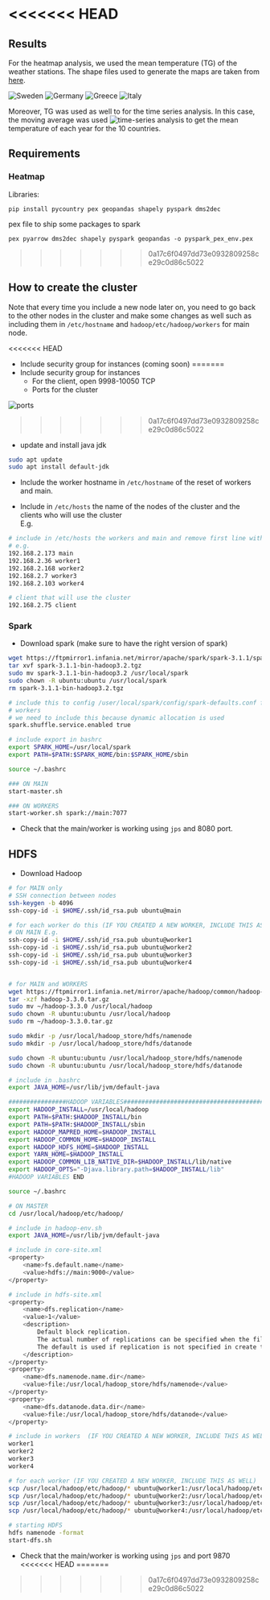<<<<<<< HEAD
=======
## Results

For the heatmap analysis, we used the mean temperature (TG) of the weather stations.
The shape files used to generate the maps are taken from [here](https://www.diva-gis.org/gData).

![Sweden](./docs/Sweden.png "Sweden")
![Germany](./docs/Germany.png "Germany")
![Greece](./docs/Greece.png "Greece")
![Italy](./docs/Italy.png "Italy")

Moreover, TG was used as well to for the time series analysis. In this case, the moving average was used
![time-series analysis](./docs/mt.PNG "time-series analysis") to get the mean temperature of each year
for the 10 countries.

## Requirements

### Heatmap

Libraries:
```
pip install pycountry pex geopandas shapely pyspark dms2dec
```

pex file to ship some packages to spark

```
pex pyarrow dms2dec shapely pyspark geopandas -o pyspark_pex_env.pex
```

>>>>>>> 0a17c6f0497dd73e0932809258ce29c0d86c5022
## How to create the cluster

Note that every time you include a new node later on, you need to go back to the other nodes
in the cluster and make some changes as well such as including them in `/etc/hostname` and
`hadoop/etc/hadoop/workers` for main node.

<<<<<<< HEAD
- Include security group for instances (coming soon)
=======
- Include security group for instances
    - For the client, open 9998-10050 TCP
    - Ports for the cluster

![ports](./docs/ports.jpg "opt title") 
>>>>>>> 0a17c6f0497dd73e0932809258ce29c0d86c5022

- update and install java jdk
```sh
sudo apt update
sudo apt install default-jdk
```

- Include the worker hostname in `/etc/hostname` of the reset of workers and main.

- Include in `/etc/hosts` the name of the nodes of the cluster and the clients who will use the cluster  \
E.g.
```sh
# include in /etc/hosts the workers and main and remove first line with localhost
# e.g.
192.168.2.173 main
192.168.2.36 worker1
192.168.2.168 worker2
192.168.2.7 worker3
192.168.2.103 worker4

# client that will use the cluster
192.168.2.75 client
```


### Spark
- Download spark (make sure to have the right version of spark)

```sh
wget https://ftpmirror1.infania.net/mirror/apache/spark/spark-3.1.1/spark-3.1.1-bin-hadoop3.2.tgz
tar xvf spark-3.1.1-bin-hadoop3.2.tgz
sudo mv spark-3.1.1-bin-hadoop3.2 /usr/local/spark
sudo chown -R ubuntu:ubuntu /usr/local/spark
rm spark-3.1.1-bin-hadoop3.2.tgz

# include this to config /user/local/spark/config/spark-defaults.conf for all
# workers
# we need to include this because dynamic allocation is used
spark.shuffle.service.enabled true

# include export in bashrc
export SPARK_HOME=/usr/local/spark
export PATH=$PATH:$SPARK_HOME/bin:$SPARK_HOME/sbin

source ~/.bashrc

### ON MAIN
start-master.sh

### ON WORKERS
start-worker.sh spark://main:7077
```

- Check that the main/worker is working using `jps` and 8080 port.


## HDFS

- Download Hadoop
```sh
# for MAIN only
# SSH connection between nodes
ssh-keygen -b 4096
ssh-copy-id -i $HOME/.ssh/id_rsa.pub ubuntu@main

# for each worker do this (IF YOU CREATED A NEW WORKER, INCLUDE THIS AS WELL)
# ON MAIN E.g.
ssh-copy-id -i $HOME/.ssh/id_rsa.pub ubuntu@worker1
ssh-copy-id -i $HOME/.ssh/id_rsa.pub ubuntu@worker2
ssh-copy-id -i $HOME/.ssh/id_rsa.pub ubuntu@worker3
ssh-copy-id -i $HOME/.ssh/id_rsa.pub ubuntu@worker4


# for MAIN and WORKERS
wget https://ftpmirror1.infania.net/mirror/apache/hadoop/common/hadoop-3.3.0/hadoop-3.3.0.tar.gz
tar -xzf hadoop-3.3.0.tar.gz
sudo mv ~/hadoop-3.3.0 /usr/local/hadoop
sudo chown -R ubuntu:ubuntu /usr/local/hadoop
sudo rm ~/hadoop-3.3.0.tar.gz

sudo mkdir -p /usr/local/hadoop_store/hdfs/namenode
sudo mkdir -p /usr/local/hadoop_store/hdfs/datanode

sudo chown -R ubuntu:ubuntu /usr/local/hadoop_store/hdfs/namenode
sudo chown -R ubuntu:ubuntu /usr/local/hadoop_store/hdfs/datanode

# include in .bashrc
export JAVA_HOME=/usr/lib/jvm/default-java

################HADOOP VARIABLES########################################
export HADOOP_INSTALL=/usr/local/hadoop
export PATH=$PATH:$HADOOP_INSTALL/bin
export PATH=$PATH:$HADOOP_INSTALL/sbin
export HADOOP_MAPRED_HOME=$HADOOP_INSTALL
export HADOOP_COMMON_HOME=$HADOOP_INSTALL
export HADOOP_HDFS_HOME=$HADOOP_INSTALL
export YARN_HOME=$HADOOP_INSTALL
export HADOOP_COMMON_LIB_NATIVE_DIR=$HADOOP_INSTALL/lib/native
export HADOOP_OPTS="-Djava.library.path=$HADOOP_INSTALL/lib"
#HADOOP VARIABLES END

source ~/.bashrc

# ON MASTER
cd /usr/local/hadoop/etc/hadoop/

# include in hadoop-env.sh
export JAVA_HOME=/usr/lib/jvm/default-java

# include in core-site.xml
<property>
    <name>fs.default.name</name>
    <value>hdfs://main:9000</value>
</property>

# include in hdfs-site.xml
<property>
    <name>dfs.replication</name>
    <value>1</value>
    <description>
        Default block replication.
        The actual number of replications can be specified when the file is created.
        The default is used if replication is not specified in create time.
    </description>
</property>
<property>
    <name>dfs.namenode.name.dir</name>
    <value>file:/usr/local/hadoop_store/hdfs/namenode</value>
</property>
<property>
    <name>dfs.datanode.data.dir</name>
    <value>file:/usr/local/hadoop_store/hdfs/datanode</value>
</property>

# include in workers  (IF YOU CREATED A NEW WORKER, INCLUDE THIS AS WELL)
worker1
worker2
worker3
worker4

# for each worker (IF YOU CREATED A NEW WORKER, INCLUDE THIS AS WELL)
scp /usr/local/hadoop/etc/hadoop/* ubuntu@worker1:/usr/local/hadoop/etc/hadoop/
scp /usr/local/hadoop/etc/hadoop/* ubuntu@worker2:/usr/local/hadoop/etc/hadoop/
scp /usr/local/hadoop/etc/hadoop/* ubuntu@worker3:/usr/local/hadoop/etc/hadoop/
scp /usr/local/hadoop/etc/hadoop/* ubuntu@worker4:/usr/local/hadoop/etc/hadoop/

# starting HDFS
hdfs namenode -format
start-dfs.sh
```

- Check that the main/worker is working using `jps` and port 9870
<<<<<<< HEAD
=======

>>>>>>> 0a17c6f0497dd73e0932809258ce29c0d86c5022
